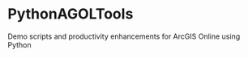 PythonAGOLTools
===============

Demo scripts and productivity enhancements for ArcGIS Online using Python
